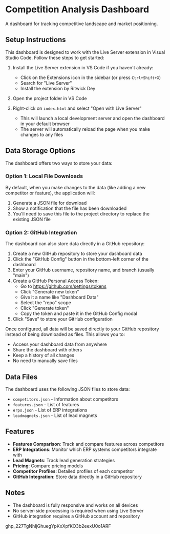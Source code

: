 # Competition Analysis Dashboard

A dashboard for tracking competitive landscape and market positioning.

## Setup Instructions

This dashboard is designed to work with the Live Server extension in Visual Studio Code. Follow these steps to get started:

1. Install the Live Server extension in VS Code if you haven't already:
   - Click on the Extensions icon in the sidebar (or press `Ctrl+Shift+X`)
   - Search for "Live Server"
   - Install the extension by Ritwick Dey

2. Open the project folder in VS Code

3. Right-click on `index.html` and select "Open with Live Server"
   - This will launch a local development server and open the dashboard in your default browser
   - The server will automatically reload the page when you make changes to any files

## Data Storage Options

The dashboard offers two ways to store your data:

### Option 1: Local File Downloads

By default, when you make changes to the data (like adding a new competitor or feature), the application will:

1. Generate a JSON file for download
2. Show a notification that the file has been downloaded
3. You'll need to save this file to the project directory to replace the existing JSON file

### Option 2: GitHub Integration

The dashboard can also store data directly in a GitHub repository:

1. Create a new GitHub repository to store your dashboard data
2. Click the "GitHub Config" button in the bottom-left corner of the dashboard
3. Enter your GitHub username, repository name, and branch (usually "main")
4. Create a GitHub Personal Access Token:
   - Go to https://github.com/settings/tokens
   - Click "Generate new token"
   - Give it a name like "Dashboard Data"
   - Select the "repo" scope
   - Click "Generate token"
   - Copy the token and paste it in the GitHub Config modal
5. Click "Save" to store your GitHub configuration

Once configured, all data will be saved directly to your GitHub repository instead of being downloaded as files. This allows you to:
- Access your dashboard data from anywhere
- Share the dashboard with others
- Keep a history of all changes
- No need to manually save files

## Data Files

The dashboard uses the following JSON files to store data:

- `competitors.json` - Information about competitors
- `features.json` - List of features
- `erps.json` - List of ERP integrations
- `leadmagnets.json` - List of lead magnets

## Features

- **Features Comparison**: Track and compare features across competitors
- **ERP Integrations**: Monitor which ERP systems competitors integrate with
- **Lead Magnets**: Track lead generation strategies
- **Pricing**: Compare pricing models
- **Competitor Profiles**: Detailed profiles of each competitor
- **GitHub Integration**: Store data directly in a GitHub repository

## Notes

- The dashboard is fully responsive and works on all devices
- No server-side processing is required when using Live Server
- GitHub integration requires a GitHub account and repository


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